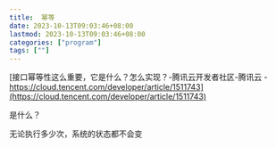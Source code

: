 ```yaml
---
title:  幂等
date: 2023-10-13T09:03:46+08:00
lastmod: 2023-10-13T09:03:46+08:00
categories: ["program"]
tags: [""]
---
```



[接口幂等性这么重要，它是什么？怎么实现？-腾讯云开发者社区-腾讯云 - https://cloud.tencent.com/developer/article/1511743](https://cloud.tencent.com/developer/article/1511743)

是什么？

无论执行多少次，系统的状态都不会变




